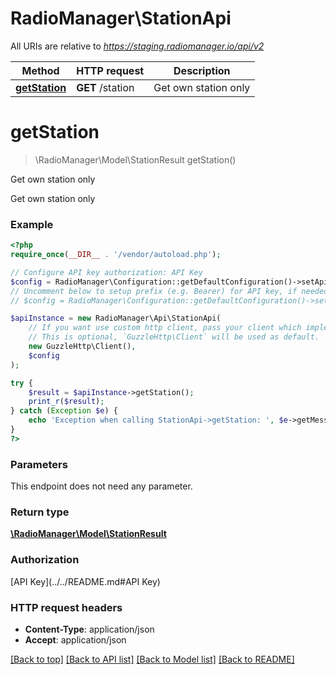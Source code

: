 # RadioManager\StationApi

All URIs are relative to *https://staging.radiomanager.io/api/v2*

Method | HTTP request | Description
------------- | ------------- | -------------
[**getStation**](StationApi.md#getStation) | **GET** /station | Get own station only


# **getStation**
> \RadioManager\Model\StationResult getStation()

Get own station only

Get own station only

### Example
```php
<?php
require_once(__DIR__ . '/vendor/autoload.php');

// Configure API key authorization: API Key
$config = RadioManager\Configuration::getDefaultConfiguration()->setApiKey('api-key', 'YOUR_API_KEY');
// Uncomment below to setup prefix (e.g. Bearer) for API key, if needed
// $config = RadioManager\Configuration::getDefaultConfiguration()->setApiKeyPrefix('api-key', 'Bearer');

$apiInstance = new RadioManager\Api\StationApi(
    // If you want use custom http client, pass your client which implements `GuzzleHttp\ClientInterface`.
    // This is optional, `GuzzleHttp\Client` will be used as default.
    new GuzzleHttp\Client(),
    $config
);

try {
    $result = $apiInstance->getStation();
    print_r($result);
} catch (Exception $e) {
    echo 'Exception when calling StationApi->getStation: ', $e->getMessage(), PHP_EOL;
}
?>
```

### Parameters
This endpoint does not need any parameter.

### Return type

[**\RadioManager\Model\StationResult**](../Model/StationResult.md)

### Authorization

[API Key](../../README.md#API Key)

### HTTP request headers

 - **Content-Type**: application/json
 - **Accept**: application/json

[[Back to top]](#) [[Back to API list]](../../README.md#documentation-for-api-endpoints) [[Back to Model list]](../../README.md#documentation-for-models) [[Back to README]](../../README.md)

